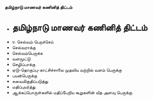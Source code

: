 **தமிழ்நாடு மாணவர் கணினித் திட்டம்**
- # தமிழ்நாடு மாணவர் கணினித் திட்டம்
- v. செல்வம் பெறச்செய்
- செல்வராக்கு
- செல்வம்பெருக்க
- வளமூட்டு
- செழிப்பாக்கு
- ஏடு-தொகுப்பு-காட்சிச்சாலை முதலிய வற்றில் வளம் பெருக்கு
- பயன்பெருக்கு
- சுவைமிகுதிப்படுத்து
- மதிப்புயர்த்து
- ஆக்கப்பொருள்களில் மதிப்பேறிய கூறுகளின் வீத அளவு பெருக்கு.

